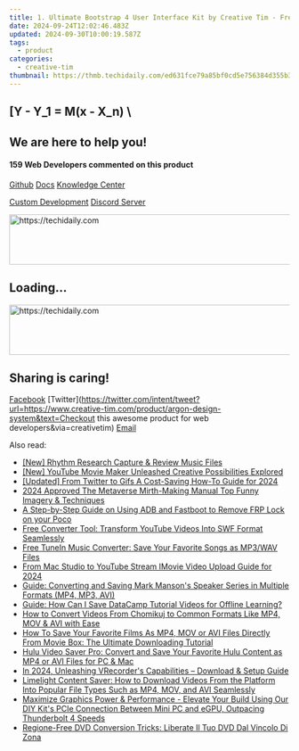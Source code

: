 ```yaml
---
title: 1. Ultimate Bootstrap 4 User Interface Kit by Creative Tim - Free Download
date: 2024-09-24T12:02:46.483Z
updated: 2024-09-30T10:00:19.587Z
tags:
  - product
categories:
  - creative-tim
thumbnail: https://thmb.techidaily.com/ed631fce79a85bf0cd5e756384d355b32be9ff521aba55cfa7af4917eeac790c.jpg
---
```


## \[Y - Y_1 = M(x - X_n) \

## We are here to help you!

#### 159 Web Developers commented on this product

[Github](https://github.com/creativetimofficial/argon-design-system) [Docs](https://tools.techidaily.com/creative-tim/products/) [Knowledge Center](https://tools.techidaily.com/creative-tim/products/) 

[Custom Development](https://tools.techidaily.com/creative-tim/products/) [Discord Server](https://discord.com/invite/FhCJCaHdQa) 

<!-- affiliate ads begin -->
<a href="https://appsumo.8odi.net/c/5597632/2068440/7443" target="_top" id="2068440">
  <img src="//a.impactradius-go.com/display-ad/7443-2068440" border="0" alt="https://techidaily.com" width="728" height="90"/>
</a>
<img height="0" width="0" src="https://appsumo.8odi.net/i/5597632/2068440/7443" style="position:absolute;visibility:hidden;" border="0" />
<!-- affiliate ads end -->

## Loading...

<!-- affiliate ads begin -->
<a href="https://appsumo.8odi.net/c/5597632/2082526/7443" target="_top" id="2082526">
  <img src="//a.impactradius-go.com/display-ad/7443-2082526" border="0" alt="https://techidaily.com" width="728" height="90"/>
</a>
<img height="0" width="0" src="https://appsumo.8odi.net/i/5597632/2082526/7443" style="position:absolute;visibility:hidden;" border="0" />
<!-- affiliate ads end -->

## Sharing is caring!

[Facebook](https://www.facebook.com/sharer/sharer.php?u=https://www.creative-tim.com/product/argon-design-system?src=sdkpreparse) [Twitter](https://twitter.com/intent/tweet?url=https://www.creative-tim.com/product/argon-design-system&text=Checkout this awesome product for web developers&via=creativetim) [Email](https://tools.techidaily.com/creative-tim/products/)

<ins class="adsbygoogle"
     style="display:block"
     data-ad-format="autorelaxed"
     data-ad-client="ca-pub-7571918770474297"
     data-ad-slot="1223367746"></ins>

<ins class="adsbygoogle"
     style="display:block"
     data-ad-client="ca-pub-7571918770474297"
     data-ad-slot="8358498916"
     data-ad-format="auto"
     data-full-width-responsive="true"></ins>

<span class="atpl-alsoreadstyle">Also read:</span>
<div><ul>
<li><a href="https://remote-screen-capture.techidaily.com/new-rhythm-research-capture-and-review-music-files/"><u>[New] Rhythm Research Capture & Review Music Files</u></a></li>
<li><a href="https://youtube-zero.techidaily.com/outube-movie-maker-unleashed-creative-possibilities-explored/"><u>[New] YouTube Movie Maker Unleashed Creative Possibilities Explored</u></a></li>
<li><a href="https://twitter-videos.techidaily.com/updated-from-twitter-to-gifs-a-cost-saving-how-to-guide-for-2024/"><u>[Updated] From Twitter to Gifs A Cost-Saving How-To Guide for 2024</u></a></li>
<li><a href="https://some-approaches.techidaily.com/2024-approved-the-metaverse-mirth-making-manual-top-funny-imagery-and-techniques/"><u>2024 Approved The Metaverse Mirth-Making Manual Top Funny Imagery & Techniques</u></a></li>
<li><a href="https://bypass-frp.techidaily.com/a-step-by-step-guide-on-using-adb-and-fastboot-to-remove-frp-lock-on-your-poco-by-drfone-android/"><u>A Step-by-Step Guide on Using ADB and Fastboot to Remove FRP Lock on your Poco</u></a></li>
<li><a href="https://discover-excellent.techidaily.com/free-converter-tool-transform-youtube-videos-into-swf-format-seamlessly/"><u>Free Converter Tool: Transform YouTube Videos Into SWF Format Seamlessly</u></a></li>
<li><a href="https://discover-excellent.techidaily.com/free-tunein-music-converter-save-your-favorite-songs-as-mp3wav-files/"><u>Free TuneIn Music Converter: Save Your Favorite Songs as MP3/WAV Files</u></a></li>
<li><a href="https://youtube-stream.techidaily.com/from-mac-studio-to-youtube-stream-imovie-video-upload-guide-for-2024/"><u>From Mac Studio to YouTube Stream IMovie Video Upload Guide for 2024</u></a></li>
<li><a href="https://discover-excellent.techidaily.com/guide-converting-and-saving-mark-mansons-speaker-series-in-multiple-formats-mp4-mp3-avi/"><u>Guide: Converting and Saving Mark Manson's Speaker Series in Multiple Formats (MP4, MP3, AVI)</u></a></li>
<li><a href="https://discover-excellent.techidaily.com/guide-how-can-i-save-datacamp-tutorial-videos-for-offline-learning/"><u>Guide: How Can I Save DataCamp Tutorial Videos for Offline Learning?</u></a></li>
<li><a href="https://discover-excellent.techidaily.com/how-to-convert-videos-from-chomikuj-to-common-formats-like-mp4-mov-and-avi-with-ease/"><u>How to Convert Videos From Chomikuj to Common Formats Like MP4, MOV & AVI with Ease</u></a></li>
<li><a href="https://discover-excellent.techidaily.com/how-to-save-your-favorite-films-as-mp4-mov-or-avi-files-directly-from-movie-box-the-ultimate-downloading-tutorial/"><u>How To Save Your Favorite Films As MP4, MOV or AVI Files Directly From Movie Box: The Ultimate Downloading Tutorial</u></a></li>
<li><a href="https://discover-excellent.techidaily.com/hulu-video-saver-pro-convert-and-save-your-favorite-hulu-content-as-mp4-or-avi-files-for-pc-and-mac/"><u>Hulu Video Saver Pro: Convert and Save Your Favorite Hulu Content as MP4 or AVI Files for PC & Mac</u></a></li>
<li><a href="https://visual-screen-recording.techidaily.com/in-2024-unleashing-vrecorders-capabilities-download-and-setup-guide/"><u>In 2024, Unleashing VRecorder's Capabilities – Download & Setup Guide</u></a></li>
<li><a href="https://discover-excellent.techidaily.com/limelight-content-saver-how-to-download-videos-from-the-platform-into-popular-file-types-such-as-mp4-mov-and-avi-seamlessly/"><u>Limelight Content Saver: How to Download Videos From the Platform Into Popular File Types Such as MP4, MOV, and AVI Seamlessly</u></a></li>
<li><a href="https://howto.techidaily.com/1723262381093-maximize-graphics-power-and-performance-elevate-your-build-using-our-diy-kits-pcie-connection-between-mini-pc-and-egpu-outpacing-thunderbolt-4-speeds/"><u>Maximize Graphics Power & Performance - Elevate Your Build Using Our DIY Kit's PCIe Connection Between Mini PC and eGPU, Outpacing Thunderbolt 4 Speeds</u></a></li>
<li><a href="https://discover-guides.techidaily.com/regione-free-dvd-conversion-tricks-liberate-il-tuo-dvd-dal-vincolo-di-zona/"><u>Regione-Free DVD Conversion Tricks: Liberate Il Tuo DVD Dal Vincolo Di Zona</u></a></li>
</ul></div>

